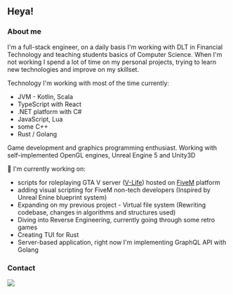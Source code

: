 ## Heya!
### About me
I'm a full-stack engineer, on a daily basis I'm working with DLT in Financial Technology and teaching students basics of Computer Science. When I'm not working I spend a lot of time on my personal projects, trying to learn new technologies and improve on my skillset.

Technology I'm working with most of the time currently:
  - JVM - Kotlin, Scala
  - TypeScript with React
  - .NET platform with C#
  - JavaScript, Lua
  - some C++
  - Rust / Golang

Game development and graphics programming enthusiast. Working with self-implemented OpenGL engines, Unreal Engine 5 and Unity3D


🔭 I'm currently working on:
  - scripts for roleplaying GTA V server ([V-Life](https://v-life.pl/)) hosted on [FiveM](https://fivem.net/) platform
  - adding visual scripting for FiveM non-tech developers (Inspired by Unreal Enine blueprint system)
  - Expanding on my previous project - Virtual file system (Rewriting codebase, changes in algorithms and structures used)
  - Diving into Reverse Engineering, currently going through some retro games
  - Creating TUI for Rust
  - Server-based application, right now I'm implementing GraphQL API with Golang


### Contact
  ![](https://dcbadge.vercel.app/api/shield/397047228541304834)
<!--
**dntAtMe/dntAtMe** is a ✨ _special_ ✨ repository because its `README.md` (this file) appears on your GitHub profile.

Here are some ideas to get you started:

- 🔭 I’m currently working on ...
- 🌱 I’m currently learning ...
- 👯 I’m looking to collaborate on ...
- 🤔 I’m looking for help with ...
- 💬 Ask me about ...

- 😄 Pronouns: ...
- ⚡ Fun fact: ...
-->
